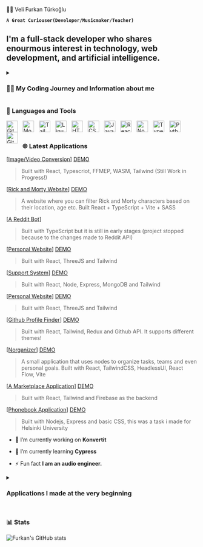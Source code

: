  🏄‍♂️ Veli Furkan Türkoğlu

**`A Great Curiouser(Developer/Musicmaker/Teacher)`**

I'm a full-stack developer who shares enourmous interest in technology, web development, and artificial intelligence. 
---
<details>
 <summary><h3>👨‍💻 My Coding Journey and Information about me</h3></summary>
   I had always been a child who had enourmous interest in technology, but I started to shift my focus on coding while I was still a master's student at Hacettepe University. I was mesmerized by the complicated nature of coding and problem solving. Therefore I have started my coding journey with free resources on the internet such as The Odin Project. After I have completed %80 of the Odin Project, I immediately started build applications. Meanwhile, I have grown a lot of interest in Linux and Virtual Machines. I have started to use Linux as my main OS and using QEMU to access Windows. While I was trying to build my projects, I realized that I was having really hard time grasping concepts, thus I started Full Stack Open by Helsinki University and currently I am half way there to finish it
  </summary>
 </details>
 
### 🧰 Languages and Tools



<img align="left" alt="Git" width="30px" style="padding-right:10px;" src="https://cdn.jsdelivr.net/gh/devicons/devicon/icons/git/git-original.svg" />

<img align="left" alt="MongoDB" width="30px" style="padding-right:10px;" src="https://cdn.jsdelivr.net/gh/devicons/devicon/icons/mongodb/mongodb-original-wordmark.svg" />
<img align="left" alt="Tailwind" width="30px" style="padding-right:10px;" src="https://cdn.jsdelivr.net/gh/devicons/devicon/icons/tailwindcss/tailwindcss-plain.svg" />

<img align="left" alt="Linux" width="30px" style="padding-right:10px;" src="https://cdn.jsdelivr.net/gh/devicons/devicon/icons/linux/linux-original.svg" />
<img align="left" alt="HTML" width="30px" style="padding-right:10px;" src="https://cdn.jsdelivr.net/gh/devicons/devicon/icons/html5/html5-plain.svg" />
<img align="left" alt="CSS" width="30px" style="padding-right:10px;" src="https://cdn.jsdelivr.net/gh/devicons/devicon/icons/css3/css3-plain.svg" />
<img align="left" alt="JavaScript" width="30px" style="padding-right:10px;" src="https://cdn.jsdelivr.net/gh/devicons/devicon/icons/javascript/javascript-plain.svg" />
<img align="left" alt="React" width="30px" style="padding-right:10px;" src="https://cdn.jsdelivr.net/gh/devicons/devicon/icons/react/react-original.svg" />
<img align="left" alt="NodeJS" width="30px" style="padding-right:10px;" src="https://cdn.jsdelivr.net/gh/devicons/devicon/icons/nodejs/nodejs-original.svg" />
<img align="left" alt="TypeScript" width="30px" style="padding-right:10px;" src="https://cdn.jsdelivr.net/gh/devicons/devicon/icons/typescript/typescript-plain.svg" />

<img align="left" alt="Python" width="30px" style="padding-right:10px;" src="https://cdn.jsdelivr.net/gh/devicons/devicon/icons/python/python-plain.svg" />

<img align="left" alt="GitHub" width="30px" style="padding-right:10px;" src="https://cdn.jsdelivr.net/gh/devicons/devicon/icons/github/github-original.svg" />
<br />

#

### 🌐 Latest Applications 



[[Image/Video Conversion](https://github.com/FurkanCodes/konvertit)] [DEMO](https://konvertit.onrender.com/)
> Built with React, Typescriot, FFMEP, WASM, Tailwind (Still Work in Progress!)

[[Rick and Morty Website](https://github.com/FurkanCodes/rick-and-morty-api/tree/main)] [DEMO](https://rick-and-morty-api-mocha-seven.vercel.app/)
> A website where you can filter Rick and Morty characters based on their location, age etc. Built React + TypeScript + Vite + SASS

[[A Reddit Bot](https://github.com/FurkanCodes/aredditbot)]
> Built with TypeScript but it is still in early stages (project stopped because to the changes made to Reddit API)


[[Personal Website](NOT-YET-PUBLIC)] [DEMO](https://furkanturkoglu.vercel.app/)
> Built with React, ThreeJS and Tailwind


[[Support System](https://github.com/FurkanCodes/supsys/)] [DEMO](https://supsys.onrender.com/#/)
> Built with React, Node, Express, MongoDB and Tailwind

[[Personal Website](NOT-YET-PUBLIC)] [DEMO](https://furkanturkoglu.vercel.app/)
> Built with React, ThreeJS and Tailwind

[[Github Profile Finder](https://github.com/FurkanCodes/githubFinder)] [DEMO](https://gitinder.vercel.app/)
> Built with React, Tailwind, Redux and Github API. It supports different themes!

[[Norganizer](https://github.com/FurkanCodes/Node-Based-UI-Organizer)] [DEMO](https://node-based-ui-organizer.vercel.app/)
> A small application that uses nodes to organize tasks, teams and even personal goals. Built with React, TailwindCSS, HeadlessUI, React Flow, Vite

[[A Marketplace Application](https://github.com/FurkanCodes/marketplace/)] [DEMO](https://mrktplc.onrender.com/)
> Built with React, Tailwind and Firebase as the backend
> 

[[Phonebook Application](https://github.com/FurkanCodes/phonebook-backend)] [DEMO](https://backendphonebook.onrender.com/)
> Built with Nodejs, Express and basic CSS, this was a task i made for Helsinki University
> 
- 🔭 I’m currently working on **Konvertit**

- 🌱 I’m currently learning **Cypress**

- ⚡ Fun fact **I am an audio engineer.**

<details>
 <summary><h3>Applications I made at the very beginning</h3></summary>

[![Todo List](https://github.com/FurkanCodes/todolist)]
> Built with JS [DEMO](https://furkancodes.github.io/todolist/)

[![Rock, Paper and Scissors](https://github.com/FurkanCodes/rock-paper-scissors-2)]
> I learned how to manipulate DOM; How to use innerHTML; Improved upon existing CSS and HTML Knowledge; managed to implement media queries
 
[![Etch-A-Sketch](https://github.com/FurkanCodes/TrueGamingBot/tree/main)]
> Built with Vanilla JS, a good learning experience about DOM manipulation [DEMO](https://furkancodes.github.io/etch-a-sketch/)

[![Calculator](https://github.com/FurkanCodes/calculator)]
> Built with JS [DEMO](https://furkancodes.github.io/calculator/)
 
[![Drumkit](https://github.com/FurkanCodes/drumkit)]
> Built with JS, Html and CSS -> I learned Dom manipulation

  </summary>
 </details>



#

### 📊 Stats

![Furkan's GitHub stats](https://github-readme-stats.vercel.app/api?username=furkancodes&show_icons=true&theme=gruvbox)

<!-- ![GitHub Streak](https://streak-stats.demolab.com?user=FurkanCodes&theme=gruvbox&border_radius=4.5) -->

#



